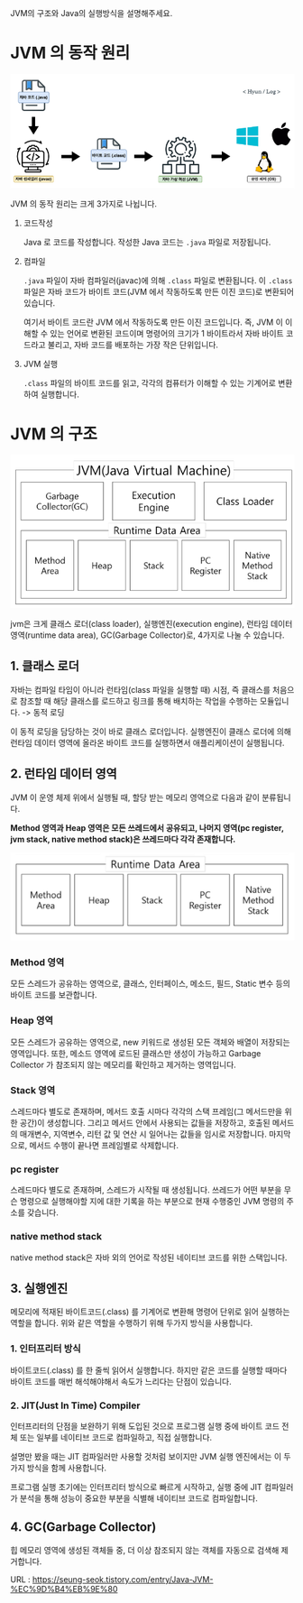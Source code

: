 JVM의 구조와 Java의 실행방식을 설명해주세요.

# JVM 의 동작 원리
![poster](../image/jvm/jvm1.png)

JVM 의 동작 원리는 크게 3가지로 나뉩니다.

1. 코드작성

    Java 로 코드를 작성합니다. 작성한 Java 코드는 `.java` 파일로 저장됩니다.

2. 컴파일

    `.java` 파일이 자바 컴파일러(javac)에 의해 `.class` 파일로 변환됩니다. 이 `.class` 파일은 자바 코드가 바이트 코드(JVM 에서 작동하도록 만든 이진 코드)로 변환되어 있습니다.
    
    여기서 바이트 코드란 JVM 에서 작동하도록 만든 이진 코드입니다. 즉, JVM 이 이해할 수 있는 언어로 변환된 코드이며 명령어의 크기가 1 바이트라서 자바 바이트 코드라고 불리고, 자바 코드를 배포하는 가장 작은 단위입니다.

3. JVM 실행

    `.class` 파일의 바이트 코드를 읽고, 각각의 컴퓨터가 이해할 수 있는 기계어로 변환하여 실행합니다.

# JVM 의 구조
![poster](../image/jvm/jvm2.png)


jvm은 크게 클래스 로더(class loader), 실행엔진(execution engine), 런타임 데이터 영역(runtime data area), GC(Garbage Collector)로, 4가지로 나눌 수 있습니다.

## 1. 클래스 로더
자바는 컴파일 타임이 아니라 런타임(class 파일을 실행할 때) 시점, 즉 클래스를 처음으로 참조할 때 해당 클래스를 로드하고 링크를 통해 배치하는 작업을 수행하는 모듈입니다. -> 동적 로딩

이 동적 로딩을 담당하는 것이 바로 클래스 로더입니다. 실행엔진이 클래스 로더에 의해 런타임 데이터 영역에 올라온 바이트 코드를 실행하면서 애플리케이션이 실행됩니다.

## 2. 런타임 데이터 영역
JVM 이 운영 체제 위에서 실행될 때, 할당 받는 메모리 영역으로 다음과 같이 분류됩니다.

**Method 영역과 Heap 영역은 모든 쓰레드에서 공유되고, 나머지 영역(pc register, jvm stack, native method stack)은 쓰레드마다 각각 존재합니다.**

![poster](../image/jvm/jvm3.png)

### Method 영역
모든 스레드가 공유하는 영역으로, 클래스, 인터페이스, 메소드, 필드, Static 변수 등의 바이트 코드를 보관합니다.

### Heap 영역
모든 스레드가 공유하는 영역으로, new 키워드로 생성된 모든 객체와 배열이 저장되는 영역입니다. 또한, 메소드 영역에 로드된 클래스만 생성이 가능하고 Garbage Collector 가 참조되지 않는 메모리를 확인하고 제거하는 영역입니다.

### Stack 영역
스레드마다 별도로 존재하며, 메서드 호출 시마다 각각의 스택 프레임(그 메서드만을 위한 공간)이 생성합니다. 그리고 메서드 안에서 사용되는 값들을 저장하고, 호출된 메서드의 매개변수, 지역변수, 리턴 값 및 연산 시 일어나는 값들을 임시로 저장합니다. 마지막으로, 메서드 수행이 끝나면 프레임별로 삭제합니다.

### pc register
스레드마다 별도로 존재하며, 스레드가 시작될 때 생성됩니다. 쓰레드가 어떤 부분을 무슨 명령으로 실행해야할 지에 대한 기록을 하는 부분으로 현재 수행중인 JVM 명령의 주소를 갖습니다.

### native method stack
native method stack은 자바 외의 언어로 작성된 네이티브 코드를 위한 스택입니다.

## 3. 실행엔진
메모리에 적재된 바이트코드(.class) 를 기계어로 변환해 명령어 단위로 읽어 실행하는 역할을 합니다.
위와 같은 역할을 수행하기 위해 두가지 방식을 사용합니다.

### 1. 인터프리터 방식
바이트코드(.class) 를 한 줄씩 읽어서 실행합니다. 하지만 같은 코드를 실행할 때마다 바이트 코드를 매번 해석해야해서 속도가 느리다는 단점이 있습니다.

### 2. JIT(Just In Time) Compiler
인터프리터의 단점을 보완하기 위해 도입된 것으로 프로그램 실행 중에 바이트 코드 전체 또는 일부를 네이티브 코드로 컴파일하고, 직접 실행합니다.

설명만 봤을 때는 JIT 컴파일러만 사용할 것처럼 보이지만 JVM 실행 엔진에서는 이 두가지 방식을 함께 사용합니다.

프로그램 실행 초기에는 인터프리터 방식으로 빠르게 시작하고, 실행 중에 JIT 컴파일러가 분석을 통해 성능이 중요한 부분을 식별해 네이티브 코드로 컴파일합니다.

## 4. GC(Garbage Collector)
힙 메모리 영역에 생성된 객체들 중, 더 이상 참조되지 않는 객체를 자동으로 검색해 제거합니다.


URL : https://seung-seok.tistory.com/entry/Java-JVM-%EC%9D%B4%EB%9E%80